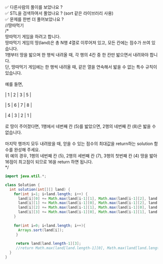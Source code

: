 ✅ 다른사람의 풀이를 보았나요 ? <br>
✅ STL을 검색하여서 풀었나요 ? (sort 같은 라이브러리 사용) <br>
✅ 문제를 한번 더 풀어보았나요 ? 
<br>
//땅따먹기 <br>
/* <br>
땅따먹기 게임을 하려고 합니다.<br>
땅따먹기 게임의 땅(land)은 총 N행 4열로 이루어져 있고, 모든 칸에는 점수가 쓰여 있습니다.<br>
1행부터 땅을 밟으며 한 행씩 내려올 때, 각 행의 4칸 중 한 칸만 밟으면서 내려와야 합니다. <br>
단, 땅따먹기 게임에는 한 행씩 내려올 때, 같은 열을 연속해서 밟을 수 없는 특수 규칙이 있습니다.<br>
<br>
예를 들면,<br>
<br>
| 1 | 2 | 3 | 5 |<br>
<br>
| 5 | 6 | 7 | 8 |<br>
<br>
| 4 | 3 | 2 | 1 |<br>
<br>
로 땅이 주어졌다면, 1행에서 네번째 칸 (5)를 밟았으면, 2행의 네번째 칸 (8)은 밟을 수 없습니다.<br>
<br>
마지막 행까지 모두 내려왔을 때, 얻을 수 있는 점수의 최대값을 return하는 solution 함수를 완성해 주세요. <br>
위 예의 경우, 1행의 네번째 칸 (5), 2행의 세번째 칸 (7), 3행의 첫번째 칸 (4) 땅을 밟아 16점이 최고점이 되므로 16을 return 하면 됩니다.<br>
*/
```java
import java.util.*;

class Solution {
  int solution(int[][] land) {
    for(int i=1; i<land.length; i++) {
      land[i][0] += Math.max(land[i-1][1], Math.max(land[i-1][2], land[i-1][3]));
      land[i][1] += Math.max(land[i-1][0], Math.max(land[i-1][2], land[i-1][3]));
      land[i][2] += Math.max(land[i-1][1], Math.max(land[i-1][0], land[i-1][3]));
      land[i][3] += Math.max(land[i-1][0], Math.max(land[i-1][1], land[i-1][2]));
    }
        
    for(int i=0; i<land.length; i++){
      Arrays.sort(land[i]);
     }
     
     return land[land.length-1][3];
     //return Math.max(land[land.length-1][0], Math.max(land[land.length-1][1], Math.max(land[land.length-1][2], land[land.length-1][3])));
  }
}
```
